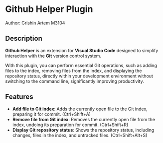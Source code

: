 # Github Helper Plugin

Author: Grishin Artem M3104

## Description

**Github Helper** is an extension for **Visual Studio Code** designed to simplify interaction with the **Git** version control system.

With this plugin, you can perform essential Git operations, such as adding files to the index, removing files from the index, and displaying the repository status, directly within your development environment without switching to the command line, significantly improving productivity.

## Features

- **Add file to Git index**: Adds the currently open file to the Git index, preparing it for commit. (Ctrl+Shift+A)
- **Remove file from Git index**: Removes the currently open file from the index, undoing its preparation for commit. (Ctrl+Shift+R)
- **Display Git repository status**: Shows the repository status, including changes, files in the index, and untracked files. (Ctrl+Shift+Alt+S)